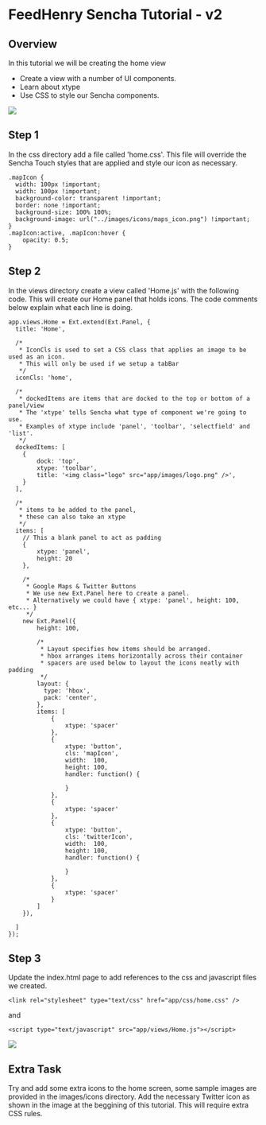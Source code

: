 # FeedHenry Sencha Tutorial - v2

## Overview

In this tutorial we will be creating the home view

* Create a view with a number of UI components.
* Learn about xtype
* Use CSS to style our Sencha components. 

![](https://github.com/feedhenry/FH-Training-App-Sencha/blob/v2/docs/HomeView.png?raw=true)

## Step 1

In the css directory add a file called 'home.css'. This file will override the Sencha Touch styles that are applied and style our icon as necessary. 

	.mapIcon {
	  width: 100px !important;
	  width: 100px !important;
	  background-color: transparent !important;
	  border: none !important;
	  background-size: 100% 100%;
	  background-image: url("../images/icons/maps_icon.png") !important;
	}
	.mapIcon:active, .mapIcon:hover {
		opacity: 0.5;
	}

## Step 2

In the views directory create a view called 'Home.js' with the following code. This will create our Home panel that holds icons. The code comments below explain what each line is doing.

	app.views.Home = Ext.extend(Ext.Panel, {
	  title: 'Home',

	  /*
	   * IconCls is used to set a CSS class that applies an image to be used as an icon.
	   * This will only be used if we setup a tabBar
	   */
	  iconCls: 'home',

	  /*
	   * dockedItems are items that are docked to the top or bottom of a panel/view
	   * The 'xtype' tells Sencha what type of component we're going to use.
	   * Examples of xtype include 'panel', 'toolbar', 'selectfield' and 'list'.
	   */
	  dockedItems: [
	  	{
	  		dock: 'top',
	  		xtype: 'toolbar',
	  		title: '<img class="logo" src="app/images/logo.png" />',
	  	}
	  ],

	  /*
	   * items to be added to the panel, 
	   * these can also take an xtype
	   */
	  items: [
	    // This a blank panel to act as padding
	    {
	  		xtype: 'panel',
	  		height: 20
	  	},

	  	/* 
	  	 * Google Maps & Twitter Buttons
	  	 * We use new Ext.Panel here to create a panel.
	  	 * Alternatively we could have { xtype: 'panel', height: 100, etc... }
	  	 */
	  	new Ext.Panel({
	  		height: 100,

	  		/*
	  		 * Layout specifies how items should be arranged.
	  		 * hbox arranges items horizontally across their container
	  		 * spacers are used below to layout the icons neatly with padding
	  		 */
	  		layout: {
		      type: 'hbox',
		      pack: 'center',  
		    },
		    items: [
		    	{
			  		xtype: 'spacer'
			  	},
			  	{
			  		xtype: 'button',
			  		cls: 'mapIcon',
			  		width:  100,
			  		height: 100,
			  		handler: function() {
			  			
			  		}
			  	},
			  	{
			  		xtype: 'spacer'
			  	},
			  	{
			  		xtype: 'button',
			  		cls: 'twitterIcon',
			  		width:  100,
			  		height: 100,
			  		handler: function() {
			  			
			  		}
			  	},
			  	{
			  		xtype: 'spacer'
			  	}
		    ]
	  	}),

	  ]
	});

## Step 3

Update the index.html page to add references to the css and javascript files we created.

	<link rel="stylesheet" type="text/css" href="app/css/home.css" />

and

	<script type="text/javascript" src="app/views/Home.js"></script>

![](https://github.com/feedhenry/FH-Training-App-Sencha/blob/v2/docs/HomeView.png?raw=true)

## Extra Task

Try and add some extra icons to the home screen, some sample images are provided in the images/icons directory. Add the necessary Twitter icon as shown in the image at the beggining of this tutorial. This will require extra CSS rules.

